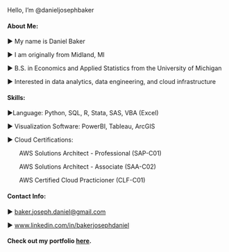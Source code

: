 Hello, I’m @danieljosephbaker

#### About Me:

   ▶️ My name is Daniel Baker

   ▶️ I am originally from Midland, MI
  
   ▶️ B.S. in Economics and Applied Statistics from the University of Michigan

   ▶️ Interested in data analytics, data engineering, and cloud infrastructure

#### Skills:

  ▶️Language: Python, SQL, R, Stata, SAS, VBA (Excel)

  ▶️ Visualization Software: PowerBI, Tableau, ArcGIS
  
  ▶️ Cloud Certifications: 
  
  &nbsp;&nbsp;&nbsp;&nbsp;&nbsp;&nbsp; AWS Solutions Architect - Professional (SAP-C01)
  
  &nbsp;&nbsp;&nbsp;&nbsp;&nbsp;&nbsp; AWS Solutions Architect - Associate (SAA-C02)
  
  &nbsp;&nbsp;&nbsp;&nbsp;&nbsp;&nbsp; AWS Certified Cloud Practicioner (CLF-C01)

#### Contact Info:

  ▶️ baker.joseph.daniel@gmail.com
  
  ▶️ www.linkedin.com/in/bakerjosephdaniel
  
 #### Check out my portfolio [here](https://github.com/danieljosephbaker/portfolio). 

<!---
danieljosephbaker/danieljosephbaker is a ✨ special ✨ repository because its `README.md` (this file) appears on your GitHub profile.
You can click the Preview link to take a look at your changes.
--->
